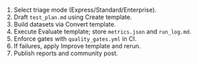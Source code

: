 1. Select triage mode (Express/Standard/Enterprise).
2. Draft `test_plan.md` using Create template.
3. Build datasets via Convert template.
4. Execute Evaluate template; store `metrics.json` and `run_log.md`.
5. Enforce gates with `quality_gates.yml` in CI.
6. If failures, apply Improve template and rerun.
7. Publish reports and community post.
